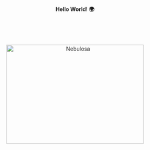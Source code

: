 <p align="center">  
  <strong>Hello World! 🌍</strong>  
</p>  

<br><br><br>  

<p align="center">  
  <img width ="360" height= "260" src="assets\to_readme\nebu.gif>" alt="Nebulosa">  
</p>
<!--
**eddiercs/eddiercs** is a ✨ _special_ ✨ repository because its `README.md` (this file) appears on your GitHub profile.

Here are some ideas to get you started:

- 🔭 I’m currently working on ...
- 🌱 I’m currently learning ...
- 👯 I’m looking to collaborate on ...
- 🤔 I’m looking for help with ...
- 💬 Ask me about ...
- 📫 How to reach me: ...
- 😄 Pronouns: ...
- ⚡ Fun fact: ...
-->
